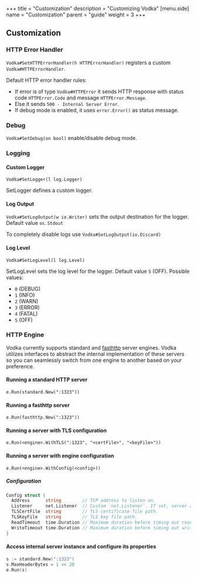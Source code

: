 +++
title = "Customization"
description = "Customizing Vodka"
[menu.side]
  name = "Customization"
  parent = "guide"
  weight = 3
+++

## Customization

### HTTP Error Handler

`Vodka#SetHTTPErrorHandler(h HTTPErrorHandler)` registers a custom `Vodka#HTTPErrorHandler`.

Default HTTP error handler rules:

- If error is of type `Vodka#HTTPError` it sends HTTP response with status code `HTTPError.Code`
and message `HTTPError.Message`.
- Else it sends `500 - Internal Server Error`.
- If debug mode is enabled, it uses `error.Error()` as status message.

### Debug

`Vodka#SetDebug(on bool)` enable/disable debug mode.

### Logging

#### Custom Logger

`Vodka#SetLogger(l log.Logger)`

SetLogger defines a custom logger.

#### Log Output

`Vodka#SetLogOutput(w io.Writer)` sets the output destination for the logger. Default
value `os.Stdout`

To completely disable logs use `Vodka#SetLogOutput(io.Discard)`

#### Log Level

`Vodka#SetLogLevel(l log.Level)`

SetLogLevel sets the log level for the logger. Default value `5` (OFF).
Possible values:

- `0` (DEBUG)
- `1` (INFO)
- `2` (WARN)
- `3`	(ERROR)
- `4`	(FATAL)
- `5` (OFF)

### HTTP Engine

Vodka currently supports standard and [fasthttp](https://github.com/valyala/fasthttp)
server engines. Vodka utilizes interfaces to abstract the internal implementation
of these servers so you can seamlessly switch from one engine to another based on
your preference.

#### Running a standard HTTP server

`e.Run(standard.New(":1323"))`

#### Running a fasthttp server

`e.Run(fasthttp.New(":1323"))`

#### Running a server with TLS configuration

`e.Run(<engine>.WithTLS(":1323", "<certFile>", "<keyFile>"))`

#### Running a server with engine configuration

`e.Run(<engine>.WithConfig(<config>))`

##### Configuration

```go
Config struct {
  Address      string        // TCP address to listen on.
  Listener     net.Listener  // Custom `net.Listener`. If set, server accepts connections on it.
  TLSCertFile  string        // TLS certificate file path.
  TLSKeyFile   string        // TLS key file path.
  ReadTimeout  time.Duration // Maximum duration before timing out read of the request.
  WriteTimeout time.Duration // Maximum duration before timing out write of the response.
}
```

#### Access internal server instance and configure its properties

```go
s := standard.New(":1323")
s.MaxHeaderBytes = 1 << 20
e.Run(s)
```
